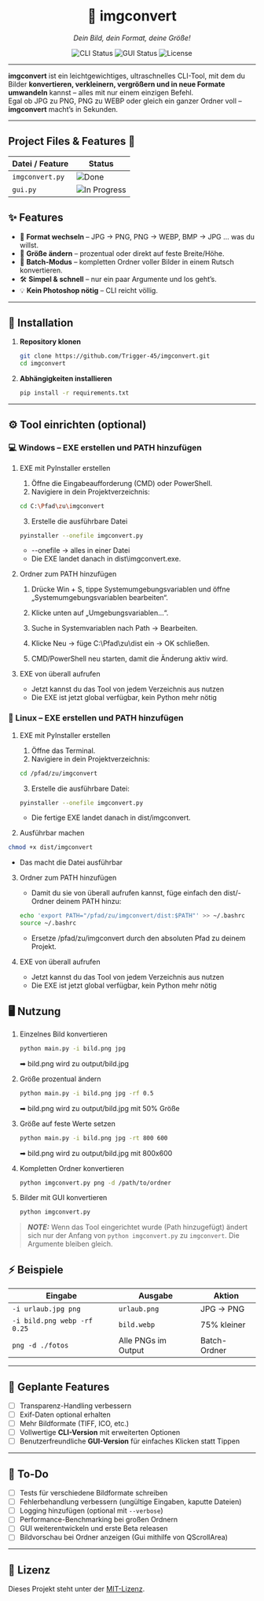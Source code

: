 <h1 align="center">📸 imgconvert</h1>
<p align="center"><i>Dein Bild, dein Format, deine Größe!</i></p>

<p align="center">
  <img src="https://img.shields.io/badge/status-CLI_done-brightgreen" alt="CLI Status">
  <img src="https://img.shields.io/badge/status-GUI_in_progress-yellow" alt="GUI Status">
  <img src="https://img.shields.io/badge/license-MIT-blue" alt="License">
</p>

---

**imgconvert** ist ein leichtgewichtiges, ultraschnelles CLI-Tool, mit dem du Bilder **konvertieren, verkleinern, vergrößern und in neue Formate umwandeln** kannst – alles mit nur einem einzigen Befehl.  
Egal ob JPG zu PNG, PNG zu WEBP oder gleich ein ganzer Ordner voll – **imgconvert** macht’s in Sekunden.

---


## Project Files & Features 📂

| Datei / Feature | Status |
|-----------------|--------|
| `imgconvert.py` | ![Done](https://img.shields.io/badge/status-done-brightgreen) |
| `gui.py` | ![In Progress](https://img.shields.io/badge/status-in_progress-yellow) |

## ✨ Features

- 🔄 **Format wechseln** – JPG → PNG, PNG → WEBP, BMP → JPG … was du willst.
- 📏 **Größe ändern** – prozentual oder direkt auf feste Breite/Höhe.
- 📂 **Batch-Modus** – kompletten Ordner voller Bilder in einem Rutsch konvertieren.
- 🛠 **Simpel & schnell** – nur ein paar Argumente und los geht’s.
- 💡 **Kein Photoshop nötig** – CLI reicht völlig.

---

## 🚀 Installation

1. **Repository klonen**  
   ```bash
   git clone https://github.com/Trigger-45/imgconvert.git
   cd imgconvert
   ```
2. **Abhängigkeiten installieren**
    ```bash
    pip install -r requirements.txt
    ```

---


## ⚙️ Tool einrichten (optional)

### 💻 Windows – EXE erstellen und PATH hinzufügen

1. EXE mit PyInstaller erstellen
    1. Öffne die Eingabeaufforderung (CMD) oder PowerShell.
    2. Navigiere in dein Projektverzeichnis:
    ```bash
    cd C:\Pfad\zu\imgconvert
    ```
    3. Erstelle die ausführbare Datei
    ```bash
    pyinstaller --onefile imgconvert.py
    ```
    - --onefile → alles in einer Datei
    - Die EXE landet danach in dist\imgconvert.exe.
2. Ordner zum PATH hinzufügen
    1.  Drücke Win + S, tippe Systemumgebungsvariablen und öffne „Systemumgebungsvariablen bearbeiten“.

    2. Klicke unten auf „Umgebungsvariablen…“.

    3. Suche in Systemvariablen nach Path → Bearbeiten.

    4. Klicke Neu → füge C:\Pfad\zu\dist ein → OK schließen.

    5. CMD/PowerShell neu starten, damit die Änderung aktiv wird.

3. EXE von überall aufrufen

    - Jetzt kannst du das Tool von jedem Verzeichnis aus nutzen
    - Die EXE ist jetzt global verfügbar, kein Python mehr nötig

### 🐧 Linux – EXE erstellen und PATH hinzufügen

1. EXE mit PyInstaller erstellen

    1. Öffne das Terminal.
    2. Navigiere in dein Projektverzeichnis:
    ```bash
    cd /pfad/zu/imgconvert
    ```
    3. Erstelle die ausführbare Datei:
    ```bash
    pyinstaller --onefile imgconvert.py
    ```
    - Die fertige EXE landet danach in dist/imgconvert.

2. Ausführbar machen
```bash
chmod +x dist/imgconvert
```
- Das macht die Datei ausführbar

3. Ordner zum PATH hinzufügen
    - Damit du sie von überall aufrufen kannst, füge einfach den dist/-Ordner deinem PATH hinzu:
    ```bash
    echo 'export PATH="/pfad/zu/imgconvert/dist:$PATH"' >> ~/.bashrc
    source ~/.bashrc
    ```
    - Ersetze /pfad/zu/imgconvert durch den absoluten Pfad zu deinem Projekt.


4. EXE von überall aufrufen
    - Jetzt kannst du das Tool von jedem Verzeichnis aus nutzen
    - Die EXE ist jetzt global verfügbar, kein Python mehr nötig

## 🖥️ Nutzung

1. Einzelnes Bild konvertieren
    ```bash
    python main.py -i bild.png jpg
    ```
    ➡ bild.png wird zu output/bild.jpg
2.  Größe prozentual ändern
    ```bash
    python main.py -i bild.png jpg -rf 0.5
    ```
    ➡ bild.png wird zu output/bild.jpg mit 50% Größe
3. Größe auf feste Werte setzen
    ```bash
    python main.py -i bild.png jpg -rt 800 600
    ```
    ➡ bild.png wird zu output/bild.jpg mit 800x600
4. Kompletten Ordner konvertieren
    ```bash
    python imgconvert.py png -d /path/to/ordner
    ```

5. Bilder mit GUI konvertieren
    ```bash
    python imgconvert.py
    ```

> **_NOTE:_**  Wenn das Tool eingerichtet wurde (Path hinzugefügt) ändert sich nur der Anfang von `python imgconvert.py` zu `imgconvert`. Die Argumente bleiben gleich.

## ⚡ Beispiele

| Eingabe | Ausgabe | Aktion |
|---------|---------|--------|
| `-i urlaub.jpg png` | `urlaub.png` | JPG → PNG |
| `-i bild.png webp -rf 0.25` | `bild.webp` | 75% kleiner |
| `png -d ./fotos` | Alle PNGs im Output | Batch-Ordner |

---

## 🧩 Geplante Features
- [ ] Transparenz-Handling verbessern
- [ ] Exif-Daten optional erhalten
- [ ] Mehr Bildformate (TIFF, ICO, etc.)
- [ ] Vollwertige **CLI-Version** mit erweiterten Optionen
- [ ] Benutzerfreundliche **GUI-Version** für einfaches Klicken statt Tippen

---

## 📝 To-Do

- [ ] Tests für verschiedene Bildformate schreiben  
- [ ] Fehlerbehandlung verbessern (ungültige Eingaben, kaputte Dateien)  
- [ ] Logging hinzufügen (optional mit `--verbose`)  
- [ ] Performance-Benchmarking bei großen Ordnern  
- [ ] GUI weiterentwickeln und erste Beta releasen 
- [ ] Bildvorschau bei Ordner anzeigen (Gui mithilfe von QScrollArea)

---

## 📜 Lizenz
Dieses Projekt steht unter der [MIT-Lizenz](LICENSE).


